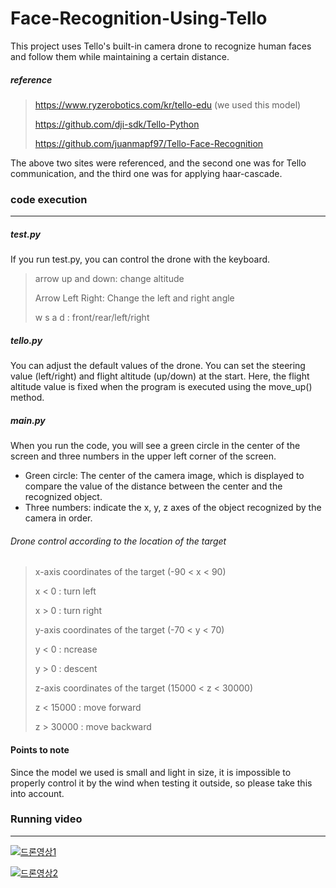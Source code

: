 # Face-Recognition-Using-Tello

This project uses Tello's built-in camera drone to recognize human faces and follow them while maintaining a certain distance.

##### reference

> https://www.ryzerobotics.com/kr/tello-edu (we used this model)
>
> https://github.com/dji-sdk/Tello-Python
> 
> https://github.com/juanmapf97/Tello-Face-Recognition

The above two sites were referenced, and the second one was for Tello communication, and the third one was for applying haar-cascade.

### code execution
---

##### test.py

If you run test.py, you can control the drone with the keyboard.

> arrow up and down: change altitude
> 
> Arrow Left Right: Change the left and right angle
> 
> w s a d : front/rear/left/right


##### tello.py

You can adjust the default values of the drone. You can set the steering value (left/right) and flight altitude (up/down) at the start. Here, the flight altitude value is fixed when the program is executed using the move_up() method.

##### main.py

When you run the code, you will see a green circle in the center of the screen and three numbers in the upper left corner of the screen.

+ Green circle: The center of the camera image, which is displayed to compare the value of the distance between the center and the recognized object.
+ Three numbers: indicate the x, y, z axes of the object recognized by the camera in order.

###### Drone control according to the location of the target

> x-axis coordinates of the target (-90 < x < 90)
> 
> x  < 0 : turn left
> 
> x  > 0 : turn right
> 
> y-axis coordinates of the target (-70 < y < 70)
> 
> y  < 0 : ncrease
> 
> y  > 0 : descent
> 
> z-axis coordinates of the target (15000 < z < 30000)
> 
> z  <  15000 : move forward
> 
> z  >  30000 : move backward


#### Points to note

Since the model we used is small and light in size, it is impossible to properly control it by the wind when testing it outside, so please take this into account.



### Running video
---

[![드론영상1](https://img.youtube.com/vi/4ZNvz84VUB0/0.jpg)](https://www.youtube.com/4ZNvz84VUB0=0s) 


[![드론영상2](https://img.youtube.com/vi/_B_out6IOGs/0.jpg)](https://www.youtube.com/_B_out6IOGs=0s) 
